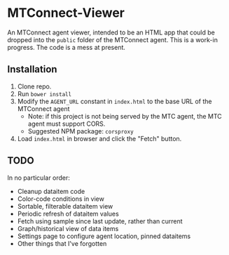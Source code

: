 # MTConnect-Viewer

An MTConnect agent viewer, intended to be an HTML app that could be dropped into the `public` folder of the MTConnect agent.
This is a work-in progress. The code is a mess at present.

## Installation

1.  Clone repo.
2.  Run `bower install`
3.  Modify the `AGENT_URL` constant in `index.html` to the base URL of the MTConnect agent
    -   Note: if this project is not being served by the MTC agent, the MTC agent must support CORS.
    -   Suggested NPM package: `corsproxy`
4.  Load `index.html` in browser and click the "Fetch" button.

## TODO

In no particular order:

-   Cleanup dataitem code
-   Color-code conditions in view
-   Sortable, filterable dataitem view
-   Periodic refresh of dataitem values
-   Fetch using sample since last update, rather than current
-   Graph/historical view of data items
-   Settings page to configure agent location, pinned dataitems
-   Other things that I've forgotten